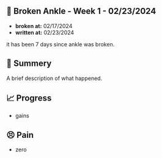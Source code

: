 ## 🩼 Broken Ankle - Week 1 - 02/23/2024

- **broken at:** 02/17/2024
- **written at:** 02/23/2024

it has been 7 days since ankle was broken.

## 📃 Summery

A brief description of what happened.

## 📈 Progress

- gains

## 😣 Pain

- zero
